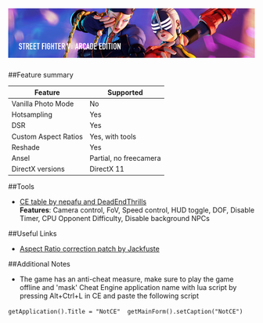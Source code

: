 ![Street Fighter V](Images\SFVAE-header.jpg)
==========

##Feature summary

Feature | Supported
--|--
Vanilla Photo Mode | No
Hotsampling | Yes
DSR | Yes
Custom Aspect Ratios | Yes, with tools 
Reshade | Yes
Ansel | Partial, no freecamera
DirectX versions | DirectX 11
 
##Tools

* [CE table by nepafu and DeadEndThrills](https://drive.google.com/file/d/0B1C4-Ir8bNmUTE9YUlY2WUR6b1k/view)  
**Features**: Camera control, FoV, Speed control, HUD toggle, DOF, Disable Timer, CPU Opponent Difficulty, Disable background NPCs

##Useful Links

* [Aspect Ratio correction patch by Jackfuste](http://www.wsgf.org/forums/viewtopic.php?p=172340#p172340)

##Additional Notes
* The game has an anti-cheat measure, make sure to play the game offline and 'mask' Cheat Engine application name with lua script by pressing Alt+Ctrl+L in CE and paste the following script 

`getApplication().Title = "NotCE" 
getMainForm().setCaption("NotCE")`
